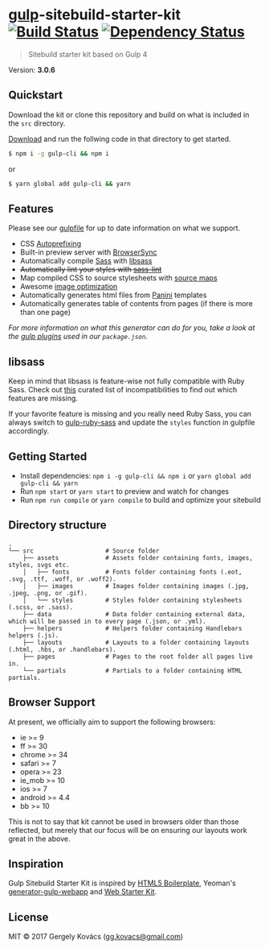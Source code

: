 # [gulp](https://github.com/gulpjs/gulp)-sitebuild-starter-kit [![Build Status][travis-image]][travis-url] [![Dependency Status][daviddm-image]][daviddm-url]
> Sitebuild starter kit based on Gulp 4

Version: **3.0.6**

## Quickstart
Download the kit or clone this repository and build on what is included in the `src` directory.

[Download](https://github.com/ggkovacs/gulp-sitebuild-starter-kit/releases/latest) and run the follwing code in that directory to get started.

```sh
$ npm i -g gulp-cli && npm i
```

or

```sh
$ yarn global add gulp-cli && yarn
```

## Features

Please see our [gulpfile](gulpfile.babel.js) for up to date information on what we support.

* CSS [Autoprefixing](https://github.com/postcss/autoprefixer)
* Built-in preview server with [BrowserSync](https://www.browsersync.io/)
* Automatically compile [Sass](http://sass-lang.com/) with [libsass](http://libsass.org)
* ~~Automatically lint your styles with [sass-lint](https://github.com/sasstools/sass-lint)~~
* Map compiled CSS to source stylesheets with [source maps](https://www.npmjs.com/package/gulp-sourcemaps)
* Awesome [image optimization](https://www.npmjs.com/package/gulp-imagemin)
* Automatically generates html files from [Panini](https://github.com/zurb/panini) templates
* Automatically generates table of contents from pages (if there is more than one page)

*For more information on what this generator can do for you, take a look at the [gulp plugins](package.json) used in our `package.json`.*

## libsass

Keep in mind that libsass is feature-wise not fully compatible with Ruby Sass. Check out [this](http://sass-compatibility.github.io) curated list of incompatibilities to find out which features are missing.

If your favorite feature is missing and you really need Ruby Sass, you can always switch to [gulp-ruby-sass](https://github.com/sindresorhus/gulp-ruby-sass) and update the `styles` function in gulpfile accordingly.

## Getting Started

- Install dependencies: `npm i -g gulp-cli && npm i` or `yarn global add gulp-cli && yarn`
- Run `npm start` or `yarn start` to preview and watch for changes
- Run `npm run compile` or `yarn compile` to build and optimize your sitebuild

## Directory structure
    .
    └── src                    # Source folder
        ├── assets             # Assets folder containing fonts, images, styles, svgs etc.
        │   ├── fonts          # Fonts folder containing fonts (.eot, .svg, .ttf, .woff, or .woff2).
        │   ├── images         # Images folder containing images (.jpg, .jpeg, .png, or .gif).
        │   └── styles         # Styles folder containing stylesheets (.scss, or .sass).
        ├── data               # Data folder containing external data, which will be passed in to every page (.json, or .yml).
        ├── helpers            # Helpers folder containing Handlebars helpers (.js).
        ├── layouts            # Layouts to a folder containing layouts (.html, .hbs, or .handlebars).
        ├── pages              # Pages to the root folder all pages live in.
        └── partials           # Partials to a folder containing HTML partials.

## Browser Support

At present, we officially aim to support the following browsers:

- ie >= 9
- ff >= 30
- chrome >= 34
- safari >= 7
- opera >= 23
- ie_mob >= 10
- ios >= 7
- android >= 4.4
- bb >= 10

This is not to say that kit cannot be used in browsers older than those reflected, but merely that our focus will be on ensuring our layouts work great in the above.

## Inspiration

Gulp Sitebuild Starter Kit is inspired by [HTML5 Boilerplate](https://html5boilerplate.com/), Yeoman's [generator-gulp-webapp](https://github.com/yeoman/generator-gulp-webapp) and [Web Starter Kit](https://github.com/google/web-starter-kit).

## License
MIT © 2017 Gergely Kovács (gg.kovacs@gmail.com)

[daviddm-image]: https://david-dm.org/ggkovacs/gulp-sitebuild-starter-kit/dev-status.svg
[daviddm-url]: https://david-dm.org/ggkovacs/gulp-sitebuild-starter-kit#info=devDependencies
[travis-image]: https://travis-ci.org/ggkovacs/gulp-sitebuild-starter-kit.svg?branch=master
[travis-url]: https://travis-ci.org/ggkovacs/gulp-sitebuild-starter-kit
